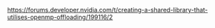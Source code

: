 
https://forums.developer.nvidia.com/t/creating-a-shared-library-that-utilises-openmp-offloading/199116/2
